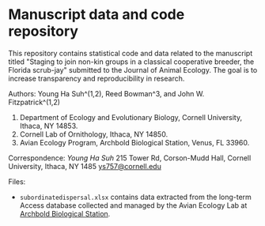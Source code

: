 # Manuscript data and code repository

This repository contains statistical code and data related to the manuscript titled "Staging to join non-kin groups in a classical cooperative breeder, the Florida scrub-jay" submitted to the Journal of Animal Ecology. The goal is to increase transparency and reproducibility in research.

Authors: Young Ha Suh^(1,2), Reed Bowman^3, and John W. Fitzpatrick^(1,2)

1. Department of Ecology and Evolutionary Biology, Cornell University, Ithaca, NY 14853.
2. Cornell Lab of Ornithology, Ithaca, NY 14850.
3. Avian Ecology Program, Archbold Biological Station, Venus, FL 33960.

Correspondence: *Young Ha Suh*
215 Tower Rd, Corson-Mudd Hall, Cornell University, Ithaca, NY 1485
ys757@cornell.edu


Files:
- `subordinatedispersal.xlsx`  contains data extracted from the long-term Access database collected and managed by the Avian Ecology Lab at [Archbold Biological Station](https://www.archbold-station.org/).  
